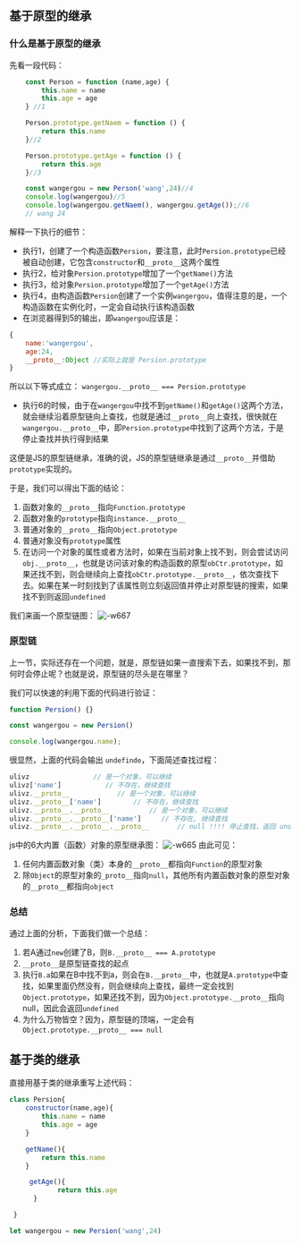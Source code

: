 
## 基于原型的继承

### 什么是基于原型的继承
先看一段代码：

```js
    const Person = function (name,age) {
        this.name = name
        this.age = age
    } //1

    Person.prototype.getNaem = function () {
        return this.name
    }//2

    Person.prototype.getAge = function () {
        return this.age
    }//3

    const wangergou = new Person('wang',24)//4
    console.log(wangergou)//5
    console.log(wangergou.getNaem(), wangergou.getAge());//6
    // wang 24

```

解释一下执行的细节：
* 执行1，创建了一个构造函数`Persion`，要注意，此时`Persion.prototype`已经被自动创建，它包含`constructor`和`__proto__`这两个属性
* 执行2，给对象`Persion.prototype`增加了一个`getName()`方法
* 执行3，给对象`Persion.prototype`增加了一个`getAge()`方法
* 执行4，由构造函数`Persion`创建了一个实例`wangergou`，值得注意的是，一个构造函数在实例化时，一定会自动执行该构造函数
* 在浏览器得到5的输出，即`wangergou`应该是：

```js
{
    name:'wangergou',
    age:24,
    __proto__:Object //实际上就是 Persion.prototype
}
```
所以以下等式成立：
`wangergou.__proto__ === Persion.prototype`
* 执行6的时候，由于在`wangergou`中找不到`getName()`和`getAge()`这两个方法，就会继续沿着原型链向上查找，也就是通过`__proto__`向上查找，很快就在`wangergou.__proto__`中，即`Persion.prototype`中找到了这两个方法，于是停止查找并执行得到结果

这便是JS的原型链继承，准确的说，JS的原型链继承是通过`__proto__`并借助`prototype`实现的。

于是，我们可以得出下面的结论：
1. 函数对象的`__proto__`指向`Function.prototype`
2. 函数对象的`prototype`指向`instance.__proto__`
3. 普通对象的`__proto__`指向`Object.prototype`
4. 普通对象没有`prototype`属性
5. 在访问一个对象的属性或者方法时，如果在当前对象上找不到，则会尝试访问`obj.__proto__`，也就是访问该对象的构造函数的原型`obCtr.prototype`，如果还找不到，则会继续向上查找`obCtr.prototype.__proto__`，依次查找下去。如果在某一时刻找到了该属性则立刻返回值并停止对原型链的搜索，如果找不到则返回`undefined`

我们来画一个原型链图：
![-w667](media/15785806310606/15787471922367.jpg)


### 原型链

上一节，实际还存在一个问题，就是，原型链如果一直搜索下去，如果找不到，那何时会停止呢？也就是说，原型链的尽头是在哪里？

我们可以快速的利用下面的代码进行验证：

```js
function Persion() {}

const wangergou = new Persion()

console.log(wangergou.name);
```

很显然，上面的代码会输出 `undefinde`，下面简述查找过程：

```js
ulivz                // 是一个对象，可以继续 
ulivz['name']           // 不存在，继续查找 
ulivz.__proto__            // 是一个对象，可以继续
ulivz.__proto__['name']        // 不存在，继续查找
ulivz.__proto__.__proto__          // 是一个对象，可以继续
ulivz.__proto__.__proto__['name']     // 不存在, 继续查找
ulivz.__proto__.__proto__.__proto__       // null !!!! 停止查找，返回 undefined
```

js中的6大内置（函数）对象的原型继承图：
![-w665](media/15785806310606/15787474194192.jpg)
由此可见：
1. 任何内置函数对象（类）本身的`__proto__`都指向`Function`的原型对象
2. 除`Object`的原型对象的`_proto__`指向`null`，其他所有内置函数对象的原型对象的`__proto__`都指向`object`

### 总结

通过上面的分析，下面我们做一个总结：
1. 若A通过`new`创建了B，则`B.__proto__ === A.prototype`
2. `__proto__`是原型链查找的起点
3. 执行`B.a`如果在B中找不到a，则会在`B.__proto__`中，也就是`A.prototype`中查找，如果里面仍然没有，则会继续向上查找，最终一定会找到`Object.prototype`，如果还找不到，因为`Object.prototype.__proto__`指向null，因此会返回`undefined`
4. 为什么万物皆空？因为，原型链的顶端，一定会有`Object.prototype.__proto__ === null`

## 基于类的继承

直接用基于类的继承重写上述代码：

```js
class Persion{
    constructor(name,age){
        this.name = name
        this.age = age
    }

    getName(){
        return this.name
    }

     getAge(){
            return this.age
      }

 }

let wangergou = new Persion('wang',24)
```




















